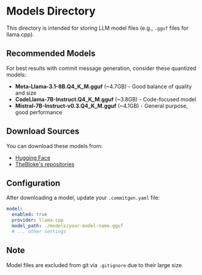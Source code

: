 # Models Directory

This directory is intended for storing LLM model files (e.g., `.gguf` files for llama.cpp).

## Recommended Models

For best results with commit message generation, consider these quantized models:

- **Meta-Llama-3.1-8B.Q4_K_M.gguf** (~4.7GB) - Good balance of quality and size
- **CodeLlama-7B-Instruct.Q4_K_M.gguf** (~3.8GB) - Code-focused model
- **Mistral-7B-Instruct-v0.3.Q4_K_M.gguf** (~4.1GB) - General purpose, good performance

## Download Sources

You can download these models from:
- [Hugging Face](https://huggingface.co/models?search=gguf)
- [TheBloke's repositories](https://huggingface.co/TheBloke)

## Configuration

After downloading a model, update your `.commitgen.yaml` file:

```yaml
model:
  enabled: true
  provider: llama.cpp
  model_path: ./models/your-model-name.gguf
  # ... other settings
```

## Note

Model files are excluded from git via `.gitignore` due to their large size.